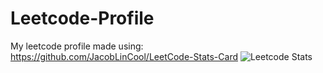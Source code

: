 # Leetcode-Profile
My leetcode profile made using: https://github.com/JacobLinCool/LeetCode-Stats-Card
![Leetcode Stats](https://leetcard.jacoblin.cool/universalmusicgroup?theme=unicorn&extension=activity&extension=heatmap)

